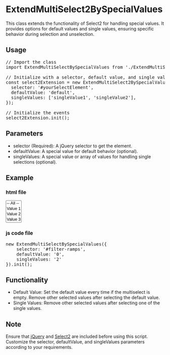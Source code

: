 # ExtendMultiSelect2BySpecialValues
This class extends the functionality of Select2 for handling special values. It provides options for default values and single values, ensuring specific behavior during selection and unselection.

## Usage
<pre>
// Import the class
import ExtendMultiSelectBySpecialValues from './ExtendMultiSelectBySpecialValues';

// Initialize with a selector, default value, and single values
const select2Extension = new ExtendMultiSelect2BySpecialValues({
  selector: '#yourSelectElement',
  defaultValue: 'default',
  singleValues: ['singleValue1', 'singleValue2'],
});

// Initialize the events
select2Extension.init();
</pre>

## Parameters
- selector (Required): A jQuery selector to get the element.
- defaultValue: A special value for default behavior (optional).
- singleValues: A special value or array of values for handling single selections (optional).

## Example
### html file
<pre>
<select
    id="some_id"
    class="select2"
    multiple
>
    <option value="0">-- All --</option>
    <option value="1">Value 1</option>
    <option value="2">Value 2</option>
    <option value="3">Value 3</option>
</select>
</pre>

### js code file
<pre>
new ExtendMultiSelectBySpecialValues({
    selector: '#filter-ramps',
    defaultValue: '0',
    singleValues: '2'
}).init();
</pre>

## Functionality
- Default Value: Set the default value every time if the multiselect is empty. Remove other selected values after selecting the default value.
- Single Values: Remove other selected values after selecting one of the single values.

## Note
Ensure that [jQuery](https://jquery.com/) and [Select2](https://select2.org/) are included before using this script.
Customize the selector, defaultValue, and singleValues parameters according to your requirements.